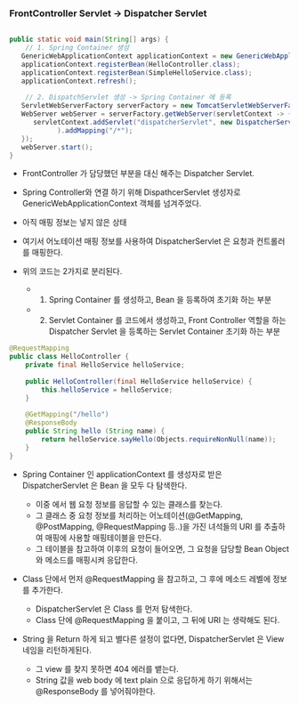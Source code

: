 
### FrontController Servlet -> Dispatcher Servlet 

```java

public static void main(String[] args) {
	// 1. Spring Container 생성
   GenericWebApplicationContext applicationContext = new GenericWebApplicationContext();  
   applicationContext.registerBean(HelloController.class);  
   applicationContext.registerBean(SimpleHelloService.class);  
   applicationContext.refresh();  
	
	// 2. DispatchServlet 생성 -> Spring Container 에 등록
   ServletWebServerFactory serverFactory = new TomcatServletWebServerFactory(); // Servlet Container 생성
   WebServer webServer = serverFactory.getWebServer(servletContext -> {  
      servletContext.addServlet("dispatcherServlet", new DispatcherServlet(applicationContext)
            ).addMapping("/*");  
   });  
   webServer.start();  
}
```

- FrontController 가 담당했던 부분을 대신 해주는 Dispatcher Servlet.
- Spring Controller와 연결 하기 위해 DispathcerServlet 생성자로 GenericWebApplicationContext 객체를 넘겨주었다.
- 아직 매핑 정보는 넣지 않은 상태
- 여기서 어노테이션 매핑 정보를 사용하여 DispatcherServlet 은 요청과 컨트롤러를 매핑한다.

- 위의 코드는 2가지로 분리된다.
	- 1. Spring Container 를 생성하고, Bean 을 등록하여 초기화 하는 부분
	- 2. Servlet Container 를 코드에서 생성하고, Front Controller 역할을 하는 Dispatcher Servlet 을 등록하는 Servlet Container 초기화 하는 부분 



```java
@RequestMapping  
public class HelloController {  
    private final HelloService helloService;  
  
    public HelloController(final HelloService helloService) {  
        this.helloService = helloService;  
    }  
  
    @GetMapping("/hello")  
    @ResponseBody
    public String hello (String name) {  
        return helloService.sayHello(Objects.requireNonNull(name));  
    }  
}
```

- Spring Container 인 applicationContext 를 생성자로 받은 DispatcherServlet 은 Bean 을 모두 다 탐색한다.
	- 이중 에서 웹 요청 정보를 응답할 수 있는 클래스를 찾는다.
	- 그 클래스 중 요청 정보를 처리하는 어노테이션(@GetMapping, @PostMapping,  @RequestMapping 등..)을 가진 녀석들의 URI 를 추출하여 매핑에 사용할 매핑테이블을 만든다. 
	- 그 테이블을 참고하여 이후의 요청이 들어오면, 그 요청을 담당할 Bean Object 와 메소드를 매핑시켜 응답한다.

- Class 단에서 먼저 @RequestMapping 을 참고하고, 그 후에 메소드 레벨에 정보를 추가한다. 
	- DispatcherServlet 은 Class 를 먼저 탐색한다. 
	- Class 단에 @RequestMapping 을 붙이고, 그 뒤에 URI 는 생략해도 된다. 
- String 을 Return 하게 되고 별다른 설정이 없다면, DispatcherServlet 은 View 네임을 리턴하게된다. 
	- 그 view 를 찾지 못하면 404 에러를 뱉는다.
	- String 값을 web body 에 text plain 으로 응답하게 하기 위해서는 @ResponseBody 를 넣어줘야한다.


